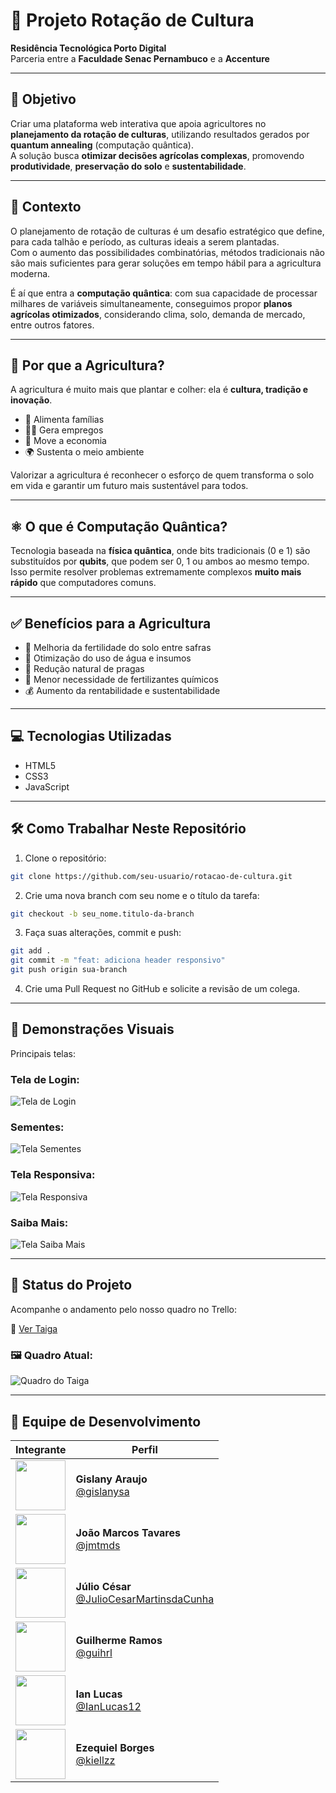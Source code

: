 # 🌾 Projeto Rotação de Cultura

**Residência Tecnológica Porto Digital**  
Parceria entre a **Faculdade Senac Pernambuco** e a **Accenture**

---

## 🎯 Objetivo

Criar uma plataforma web interativa que apoia agricultores no **planejamento da rotação de culturas**, utilizando resultados gerados por **quantum annealing** (computação quântica).  
A solução busca **otimizar decisões agrícolas complexas**, promovendo **produtividade**, **preservação do solo** e **sustentabilidade**.

---

## 🧠 Contexto

O planejamento de rotação de culturas é um desafio estratégico que define, para cada talhão e período, as culturas ideais a serem plantadas.  
Com o aumento das possibilidades combinatórias, métodos tradicionais não são mais suficientes para gerar soluções em tempo hábil para a agricultura moderna.

É aí que entra a **computação quântica**: com sua capacidade de processar milhares de variáveis simultaneamente, conseguimos propor **planos agrícolas otimizados**, considerando clima, solo, demanda de mercado, entre outros fatores.

---

## 🌱 Por que a Agricultura?

A agricultura é muito mais que plantar e colher: ela é **cultura, tradição e inovação**.

- 🌾 Alimenta famílias  
- 👩‍🌾 Gera empregos  
- 🔄 Move a economia  
- 🌍 Sustenta o meio ambiente  

Valorizar a agricultura é reconhecer o esforço de quem transforma o solo em vida e garantir um futuro mais sustentável para todos.

---

## ⚛️ O que é Computação Quântica?

Tecnologia baseada na **física quântica**, onde bits tradicionais (0 e 1) são substituídos por **qubits**, que podem ser 0, 1 ou ambos ao mesmo tempo.  
Isso permite resolver problemas extremamente complexos **muito mais rápido** que computadores comuns.

---

## ✅ Benefícios para a Agricultura

- 🌾 Melhoria da fertilidade do solo entre safras  
- 🌱 Otimização do uso de água e insumos  
- 🐛 Redução natural de pragas  
- 🧪 Menor necessidade de fertilizantes químicos  
- 💰 Aumento da rentabilidade e sustentabilidade  

---

## 💻 Tecnologias Utilizadas

- HTML5  
- CSS3
- JavaScript  

---

## 🛠️ Como Trabalhar Neste Repositório

1. Clone o repositório:

```bash  
git clone https://github.com/seu-usuario/rotacao-de-cultura.git  
```

2. Crie uma nova branch com seu nome e o título da tarefa:

```bash  
git checkout -b seu_nome.titulo-da-branch  
```

3. Faça suas alterações, commit e push:

```bash  
git add .  
git commit -m "feat: adiciona header responsivo"  
git push origin sua-branch  
```

4. Crie uma Pull Request no GitHub e solicite a revisão de um colega.

---

## 📸 Demonstrações Visuais

Principais telas:

### Tela de Login:

![Tela de Login](assets/tela-Login.png)

### Sementes:

![Tela Sementes](assets/tela-Sementes.png)

### Tela Responsiva:

![Tela Responsiva](assets/tela-Responsiva.png)

### Saiba Mais:

![Tela Saiba Mais](assets/tela-SaibaMais.png)


---


## 📌 Status do Projeto

Acompanhe o andamento pelo nosso quadro no Trello:

🔗 [Ver Taiga](https://tree.taiga.io/project/gislany-accenture/kanban)

### 🖼️ Quadro Atual:

![Quadro do Taiga](assets/Kanban.png)

---

## 👥 Equipe de Desenvolvimento

| Integrante | Perfil |
|-----------|--------|
| <img src="https://github.com/gislanysa.png" width="80" height="80"> | **Gislany Araujo**<br>[@gislanysa](https://github.com/gislanysa) |
| <img src="https://github.com/jmtmds.png" width="80" height="80"> | **João Marcos Tavares**<br>[@jmtmds](https://github.com/jmtmds) |
| <img src="https://github.com/JulioCesarMartinsdaCunha.png" width="80" height="80"> | **Júlio César**<br>[@JulioCesarMartinsdaCunha](https://github.com/JulioCesarMartinsdaCunha) |
| <img src="https://github.com/guihrl.png" width="80" height="80"> | **Guilherme Ramos**<br>[@guihrl](https://github.com/guihrl) |
| <img src="https://github.com/IanLucas12.png" width="80" height="80"> | **Ian Lucas**<br>[@IanLucas12](https://github.com/IanLucas12) |
| <img src="https://github.com/kiellzz.png" width="80" height="80"> | **Ezequiel Borges**<br>[@kiellzz](https://github.com/kiellzz) |
